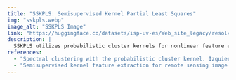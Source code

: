 ```yaml
---
title: "SSKPLS: Semisupervised Kernel Partial Least Squares"
img: "sskpls.webp"
image_alt: "SSKPLS Image"
link: "https://huggingface.co/datasets/isp-uv-es/Web_site_legacy/resolve/main/code/soft_feature/sskpls_toolbox.zip"
description: |
  SSKPLS utilizes probabilistic cluster kernels for nonlinear feature extraction. It builds kernel functions from data, outperforming standard kernel functions and information theoretic kernels like Fisher and mutual information kernels.
references:
  - "Spectral clustering with the probabilistic cluster kernel. Izquierdo-Verdiguier, E., Jenssen, R., Gómez-Chova, L., Camps-Valls, G. Neurocomputing, 149(C):1299-1304, 2015."
  - "Semisupervised kernel feature extraction for remote sensing image analysis. Izquierdo-Verdiguier, E., Gomez-Chova, L., Bruzzone, L., Camps-Valls, G. IEEE Transactions on Geoscience and Remote Sensing, 52(9):5567-5578, 2014."
---
```

